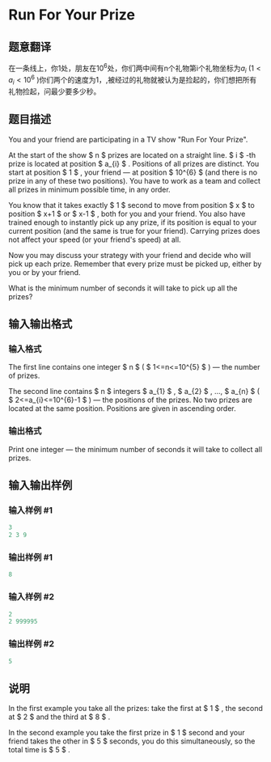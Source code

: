 # Run For Your Prize

## 题意翻译

在一条线上，你1处，朋友在$10^6$处，你们两中间有n个礼物第i个礼物坐标为$a_i$ ($1<a_i<10^6$ )你们两个的速度为1，,被经过的礼物就被认为是捡起的，你们想把所有礼物捡起，问最少要多少秒。

## 题目描述

You and your friend are participating in a TV show "Run For Your Prize".

At the start of the show $ n $ prizes are located on a straight line. $ i $ -th prize is located at position $ a_{i} $ . Positions of all prizes are distinct. You start at position $ 1 $ , your friend — at position $ 10^{6} $ (and there is no prize in any of these two positions). You have to work as a team and collect all prizes in minimum possible time, in any order.

You know that it takes exactly $ 1 $ second to move from position $ x $ to position $ x+1 $ or $ x-1 $ , both for you and your friend. You also have trained enough to instantly pick up any prize, if its position is equal to your current position (and the same is true for your friend). Carrying prizes does not affect your speed (or your friend's speed) at all.

Now you may discuss your strategy with your friend and decide who will pick up each prize. Remember that every prize must be picked up, either by you or by your friend.

What is the minimum number of seconds it will take to pick up all the prizes?

## 输入输出格式

### 输入格式

The first line contains one integer $ n $ ( $ 1<=n<=10^{5} $ ) — the number of prizes.

The second line contains $ n $ integers $ a_{1} $ , $ a_{2} $ , ..., $ a_{n} $ ( $ 2<=a_{i}<=10^{6}-1 $ ) — the positions of the prizes. No two prizes are located at the same position. Positions are given in ascending order.

### 输出格式

Print one integer — the minimum number of seconds it will take to collect all prizes.

## 输入输出样例

### 输入样例 #1

```cpp
3
2 3 9

```
### 输出样例 #1

```cpp
8

```
### 输入样例 #2

```cpp
2
2 999995

```
### 输出样例 #2

```cpp
5

```
## 说明

In the first example you take all the prizes: take the first at $ 1 $ , the second at $ 2 $ and the third at $ 8 $ .

In the second example you take the first prize in $ 1 $ second and your friend takes the other in $ 5 $ seconds, you do this simultaneously, so the total time is $ 5 $ .

